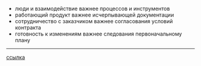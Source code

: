 - люди и взаимодействие важнее процессов и инструментов
- работающий продукт важнее исчерпывающей документации
- сотрудничество с заказчиком важнее согласования условий контракта
- готовность к изменениям важнее следования первоначальному плану

---
[ссылка](http://agilemanifesto.org/iso/ru/manifesto.html)

